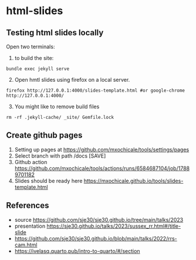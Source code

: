 # html-slides

## Testing html slides locally

Open two terminals: 
1. to build the site:     
```
bundle exec jekyll serve
```
2. Open hmtl slides using firefox on a local server.
```
firefox http://127.0.0.1:4000/slides-template.html #or google-chrome http://127.0.0.1:4000/

```
3. You might like to remove build files
```
rm -rf .jekyll-cache/ _site/ Gemfile.lock
```

## Create github pages 
1. Setting up pages at https://github.com/mxochicale/tools/settings/pages
2. Select branch with path /docs [SAVE]
3. Github action https://github.com/mxochicale/tools/actions/runs/6584687104/job/17889701182 
4. Slides should be ready here https://mxochicale.github.io/tools/slides-template.html


## References 
* source https://github.com/sje30/sje30.github.io/tree/main/talks/2023 
* presentation https://sje30.github.io/talks/2023/sussex_rr.html#/title-slide
* https://github.com/sje30/sje30.github.io/blob/main/talks/2022/rrs-cam.html
* https://ivelasq.quarto.pub/intro-to-quarto/#/section

